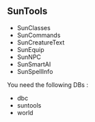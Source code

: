 ## SunTools
* SunClasses
* SunCommands
* SunCreatureText
* SunEquip
* SunNPC
* SunSmartAI
* SunSpellInfo

You need the following DBs :

* dbc
* suntools
* world